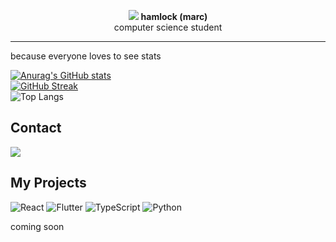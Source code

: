 <p align=center> 
<img src="https://i.postimg.cc/52sFZ0z2/catcoding.jpg"/>
<strong>
hamlock (marc)
</strong><br/>
computer science student<br/>


---

because everyone loves to see stats

[![Anurag's GitHub stats](https://github-readme-stats.vercel.app/api?username=hamllock&theme=gruvbox&hide_border=true)](https://github.com/anuraghazra/github-readme-stats)\
[![GitHub Streak](https://streak-stats.demolab.com?user=hamllock&theme=gruvbox&hide_border=true)](https://git.io/streak-stats)\
![Top Langs](https://github-readme-stats.vercel.app/api/top-langs/?username=hamllock&layout=compact&theme=gruvbox&hide_border=true)

## Contact
![](https://dcbadge.limes.pink/api/shield/399829490559352832)


## My Projects
![React](https://img.shields.io/badge/react-%2320232a.svg?style=for-the-badge&logo=react&logoColor=%2361DAFB)
![Flutter](https://img.shields.io/badge/Flutter-%2302569B.svg?style=for-the-badge&logo=Flutter&logoColor=white)
![TypeScript](https://img.shields.io/badge/typescript-%23007ACC.svg?style=for-the-badge&logo=typescript&logoColor=white)
![Python](https://img.shields.io/badge/python-3670A0?style=for-the-badge&logo=python&logoColor=ffdd54)


coming soon
